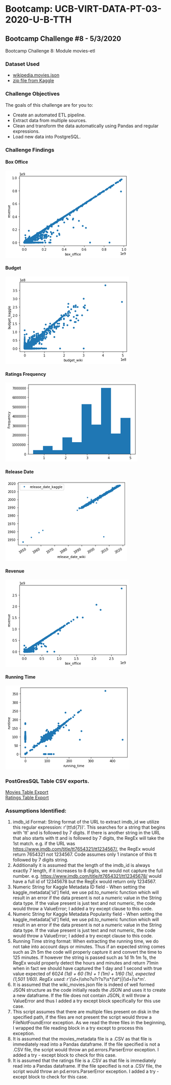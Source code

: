 # Bootcamp: UCB-VIRT-DATA-PT-03-2020-U-B-TTH
## Bootcamp Challenge #8 - 5/3/2020
Bootcamp Challenge 8: Module movies-etl

### Dataset Used
- [wikipedia.movies.json](https://courses.bootcampspot.com/courses/140/files/37183/download?wrap=1)
- [zip file from Kaggle](https://www.kaggle.com/rounakbanik/the-movies-dataset/download)

### Challenge Objectives
The goals of this challenge are for you to:
- Create an automated ETL pipeline.
- Extract data from multiple sources.
- Clean and transform the data automatically using Pandas and regular expressions.
- Load new data into PostgreSQL.

### Challenge Findings
#### Box Office
![Box Office](./analysis/box_office.png)
#### Budget
![Budget](./analysis/budget_wiki_kaggle.png)
#### Ratings Frequency
![Ratings](./analysis/ratings_frequency.png)
#### Release Date
![Release Date](./analysis/release_date.png)
#### Revenue
![Revenue](./analysis/revenue.png)
#### Running Time
![Running Time](./analysis/running_time.png)

### PostGresSQL Table CSV exports.
[Movies Table Export](./db/movies_dump.csv)
</br>
[Ratings Table Export](./db/ratings_dump.csv)
</br>

### Assumptions Identified:
1. imdb_id Format: String format of the URL to extract imdb_id we utilize this regular expression: r'(tt\d{7})'. This searches for a string that begins with 'tt' and is followed by 7 digits. If there is another string in the URL that also starts with tt and is followed by 7 digits, the RegEx will take the 1st match. e.g. if the URL was https://www.imdb.com/title/tt7654321/tt1234567/, the RegEx would return 7654321 not 1234567. Code assumes only 1 instance of this tt followed by 7 digits string.
2. Additionally it is assumed that the length of the imdb_id is always exactly 7 length, if it increases to 8 digits, we would not capture the full number. e.g. https://www.imdb.com/title/tt7654321/tt12345678/ would have a full id of 12345678 but the RegEx would return only 1234567.
3. Numeric String for Kaggle Metadata ID field - When setting the kaggle_metadata['id'] field, we use pd.to_numeric function which will result in an error if the data present is not a numeric value in the String data type. If the value present is just text and not numeric, the code would throw a ValueError; I added a try except clause to this code.
4. Numeric String for Kaggle Metadata Popularity field - When setting the kaggle_metadata['id'] field, we use pd.to_numeric function which will result in an error if the data present is not a numeric value in the String data type. If the value present is just text and not numeric, the code would throw a ValueError; I added a try except clause to this code.
5. Running Time string format: When extracting the running time, we do not take into account days or minutes. Thus if an expected string comes such as 2h 5m the code will properly capture it and convert the time to 125 minutes. If however the string is passed such as 1d 1h 1m 1s, the RegEx would properly detect the hours and minutes and return 71min when in fact we should have captured the 1 day and 1 second with true value expected of 60*24 (1d) + 60 (1h) + 1 (1m) + 1/60 (1s), expected (1,501 1/60). RegEx used: r'(\d+)\s*ho?u?r?s?\s*(\d*)|(\d+)\s*m'. 
6. It is assumed that the wiki_movies.json file is indeed of well formed JSON structure as the code initially reads the JSON and uses it to create a new dataframe. If the file does not contain JSON, it will throw a ValueError and thus I added a try except block specifically for this use case.
7. This script assumes that there are multiple files present on disk in the specified path, if the files are not present the script would throw a FileNotFoundError exception. As we read the three files in the beginning, I wrapped the file reading block in a try except to process this exception. 
8. It is assumed that the movies_metadata file is a .CSV as that file is immediately read into a Pandas dataframe. If the file specified is not a .CSV file, the script would throw an pd.errors.ParserError exception. I added a try - except block to check for this case.
9. It is assumed that the ratings file is a .CSV as that file is immediately read into a Pandas dataframe. If the file specified is not a .CSV file, the script would throw an pd.errors.ParserError exception. I added a try - except block to check for this case.
